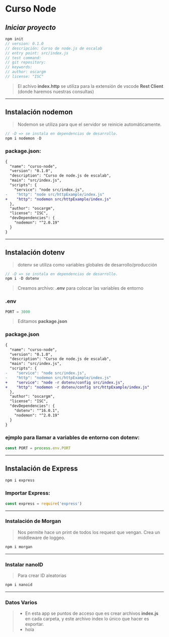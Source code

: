 # **Curso Node**
## *Iniciar proyecto*
``` js 
npm init
// version: 0.1.0     
// descripción: Curso de node.js de escalab  
// entry point: src/index.js
// test command:
// git repository:
// keywords:
// author: oscargm
// license: "ISC" 
```
> El achivo **index.http** se utiliza para la extensión de vscode **Rest Client** (donde haremos nuestras consultas)
---
## Instalación nodemon
> Nodemon se utiliza para que el servidor se reinicie automáticamente.
```js
// -D => se instala en dependencias de desarrollo.
npm i nodemon -D
```

### package.json:
```diff
{
  "name": "curso-node",
  "version": "0.1.0",
  "description": "Curso de node.js de escalab",
  "main": "src/index.js",
  "scripts": {
    "service": "node src/index.js",
-    "http": "node src/httpExample/index.js"
+    "http": "nodemon src/httpExample/index.js"
  },
  "author": "oscargm",
  "license": "ISC",
  "devDependencies": {
    "nodemon": "^2.0.19"
  }
}
```
---
## Instalación dotenv
> dotenv se utiliza como variables globales de desarrollo/producción
```js
// -D => se instala en dependencias de desarrollo.
npm i -D dotenv
```
> Creamos archivo: **.env** para colocar las variables de entorno

### .env
```js
PORT = 3000
```
> Editamos **package.json**
### package.json
```diff
{
  "name": "curso-node",
  "version": "0.1.0",
  "description": "Curso de node.js de escalab",
  "main": "src/index.js",
  "scripts": {
-    "service": "node src/index.js",
-    "http": "nodemon src/httpExample/index.js"
+    "service": "node -r dotenv/config src/index.js",
+    "http": "nodemon -r dotenv/config src/httpExample/index.js"
  },
  "author": "oscargm",
  "license": "ISC",
  "devDependencies": {
    "dotenv": "^16.0.1",
    "nodemon": "^2.0.19"
  }
}
```
### ejmplo para llamar a variables de entorno con **dotenv**:
```js
const PORT = process.env.PORT
```
---
## Instalación de Express
```js
npm i express
```
### Importar **Express**:
```js
const express = require('express')
```
---
### Instalación de Morgan
> Nos permite hace un print de todos los request que vengan. Crea un middleware de loggeo.
```js
npm i morgan
```
---
### Instalar nanoID
> Para crear ID aleatorias
```js
npm i nanoid
```
---
### Datos Varios
> * En esta app se puntos de acceso que es crear archivos **index.js** en cada carpeta, y este archivo index lo único que hacer es exportar. 
> * hola